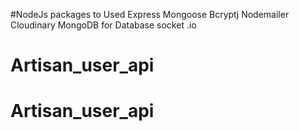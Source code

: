 #NodeJs packages to Used
Express
Mongoose
Bcryptj
Nodemailer
Cloudinary
MongoDB for Database
socket .io
# Artisan_user_api
# Artisan_user_api
 